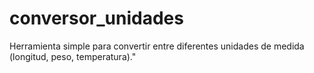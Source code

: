 # conversor_unidades
Herramienta simple para convertir entre diferentes unidades de medida (longitud, peso, temperatura)."
